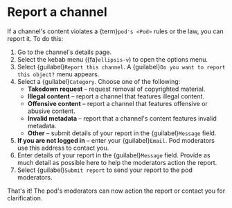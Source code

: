 # Report a channel

If a channel's content violates a {term}`pod's <Pod>` rules or the law, you can report it. To do this:

1. Go to the channel's details page.
2. Select the kebab menu ({fa}`ellipsis-v`) to open the options menu.
3. Select {guilabel}`Report this channel`. A {guilabel}`Do you want to report this object?` menu appears.
4. Select a {guilabel}`Category`. Choose one of the following:
   - __Takedown request__ – request removal of copyrighted material.
   - __Illegal content__ – report a channel that features illegal content.
   - __Offensive content__ – report a channel that features offensive or abusive content.
   - __Invalid metadata__ – report that a channel's content features invalid metadata.
   - __Other__ – submit details of your report in the {guilabel}`Message` field.
5. __If you are not logged in__ – enter your {guilabel}`Email`. Pod moderators use this address to contact you.
6. Enter details of your report in the {guilabel}`Message` field. Provide as much detail as possible here to help the moderators action the report.
7. Select {guilabel}`Submit report` to send your report to the pod moderators.

That's it! The pod's moderators can now action the report or contact you for clarification.
